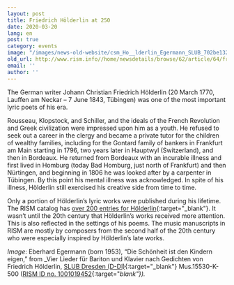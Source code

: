 ```yaml
---
layout: post
title: Friedrich Hölderlin at 250
date: 2020-03-20
lang: en
post: true
category: events
image: "/images/news-old-website/csm_Ho__lderlin_Egermann_SLUB_702be13270.jpg"
old_url: http://www.rism.info//home/newsdetails/browse/62/article/64/friedrich-hoelderlin-at-250.html
email: ''
author: ''
---
```



The German writer Johann Christian Friedrich Hölderlin (20 March 1770, Lauffen am Neckar – 7 June 1843, Tübingen) was one of the most important lyric poets of his era.

Rousseau, Klopstock, and Schiller, and the ideals of the French Revolution and Greek civilization were impressed upon him as a youth. He refused to seek out a career in the clergy and became a private tutor for the children of wealthy families, including for the Gontard family of bankers in Frankfurt am Main starting in 1796, two years later in Hauptwyl (Switzerland), and then in Bordeaux. He returned from Bordeaux with an incurable illness and first lived in Homburg (today Bad Homburg, just north of Frankfurt) and then Nürtingen, and beginning in 1806 he was looked after by a carpenter in Tübingen. By this point his mental illness was acknowledged. In spite of his illness, Hölderlin still exercised his creative side from time to time.

Only a portion of Hölderlin’s lyric works were published during his lifetime. The RISM catalog has [over 200 entries for Hölderlin](https://opac.rism.info/metaopac/perma.do;jsessionid=01C85DE9A630F284DD6805522E01C3B8.touch01?v=rism&q=-1%3d%22pe93402%22){:target="_blank"}. It wasn’t until the 20th century that Hölderlin’s works received more attention. This is also reflected in the settings of his poems. The music manuscripts in RISM are mostly by composers from the second half of the 20th century who were especially inspired by Hölderlin’s late works.


_Image_: Eberhard Egermann (born 1953), “Die Schönheit ist den Kindern eigen,” from _Vier Lieder für Bariton und Klavier nach Gedichten von Friedrich Hölderlin, [SLUB Dresden (D-Dl)](https://digital.slub-dresden.de/werkansicht/dlf/205749/3/){:target="_blank"} Mus.15530-K-500 ([RISM ID no. 1001019452](https://opac.rism.info/search?id=1001019452&View=rism){:target="_blank"})._

<script type="text/javascript">var switchTo5x=true;</script><script type="text/javascript" src="http://w.sharethis.com/button/buttons.js"></script><script type="text/javascript">stLight.options({publisher: "9b601438-1ce1-49d8-bfd7-9cff5df54c17", doNotHash: false, doNotCopy: false, hashAddressBar: false});</script>